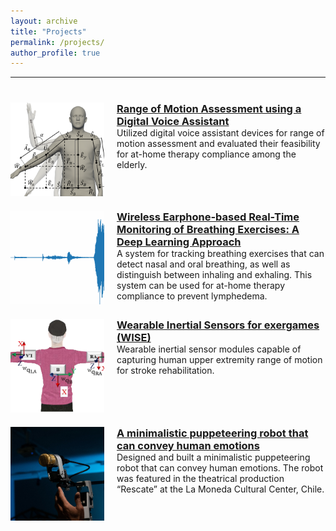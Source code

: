 ```yaml
---
layout: archive
title: "Projects"
permalink: /projects/
author_profile: true
---
```


---
<!-- ## PhD Projects -->

<div class="project-container">
  <div class="project-item">
    <a href="/project/rom-dva">
      <img src="/images/research/thumbnail-dva.png" alt="DVA project" class="project-image">
    </a>
    <div class="project-text">
      <a href="/project/rom-dva">
        <h3>Range of Motion Assessment using a Digital Voice Assistant</h3>
      </a>
      <p>Utilized digital voice assistant devices for range of motion assessment and evaluated their feasibility for at-home therapy compliance among the elderly.</p>
    </div>
  </div>

  <div class="project-item">
    <a href="/project/audio-analysis">
      <img src="/images/research/thumbnail-audio.gif" alt="Earbuds Project" class="project-image">
    </a>
    <div class="project-text">
    <a href="/project/audio-analysis">
      <h3>Wireless Earphone-based Real-Time Monitoring of Breathing Exercises: A Deep Learning Approach</h3>
    </a>
      <p>A system for tracking breathing exercises that can detect nasal and oral breathing, as well as distinguish between inhaling and exhaling. This system can be used for at-home therapy compliance to prevent lymphedema.</p>
    </div>
  </div>

  <div class="project-item">
    <a href="/project/wise">
      <img src="/images/research/thumbnail-wise.png" alt="Project 3 Image" class="project-image">
    </a>
    <div class="project-text">
      <a href="/project/wise">
        <h3>Wearable Inertial Sensors for exergames (WISE)</h3>
      </a>
      <p>Wearable inertial sensor modules capable of capturing human upper extremity range of motion for stroke rehabilitation.</p>
    </div>
  </div>

  <div class="project-item">
    <a href="/project/speaker-project">
      <img src="/images/research/thumbnail-speaker-project.png" alt="Project 1 Image" class="project-image">
    </a>
    <div class="project-text">
      <a href="/project/speaker-project">
        <h3>A minimalistic puppeteering robot that can convey human emotions</h3>
      </a>
      <p>Designed and built a minimalistic puppeteering robot that can convey human emotions. The robot was featured in the theatrical production “Rescate” at the La Moneda Cultural Center, Chile.</p>
    </div>
  </div>

  
</div>

<!-- --- -->
<!-- ## Masters Projects -->

<!-- <div class="project-container">
  <div class="project-item">
    <a href="link_to_project_page_1">
      <img src="/images/research/thumbnail-placeholder.png" alt="Project 41 Image" class="project-image">
    </a>
    <div class="project-text">
      <h3>Project Title 1</h3>
      <p>Short description of project 1. This project involves...</p>
    </div>
   </div>
  

  <div class="project-item">
    <a href="link_to_project_page_2">
      <img src="/images/research/thumbnail-placeholder.png" alt="Project 5 Image" class="project-image">
    </a>
    <div class="project-text">
      <h3>Project Title 2</h3>
      <p>Short description of project 2. This project involves...</p>
    </div>
  </div>
</div> -->

<!-- --- -->
<!-- ## Undergraduate Projects -->

<!-- <div class="project-container">
  <div class="project-item">
    <a href="link_to_project_page_1">
      <img src="/images/research/thumbnail-placeholder.png" alt="Project 6 Image" class="project-image">
    </a>
    <div class="project-text">
      <h3>Project Title 1</h3>
      <p>Short description of project 1. This project involves...</p>
    </div>
   </div>
  

  <div class="project-item">
    <a href="link_to_project_page_2">
      <img src="/images/research/thumbnail-placeholder.png" alt="Project 7 Image" class="project-image">
    </a>
    <div class="project-text">
      <h3>Project Title 2</h3>
      <p>Short description of project 2. This project involves...</p>
    </div>
  </div>
</div> -->

<style>
  .project-container {
    display: flex;
    flex-direction: column;
    margin-top: 40px;
  }

  .project-item {
    display: flex;
    align-items: flex-start;
    margin-bottom: 20px;
  }

  .project-image {
    width: 150px; /* Adjust the width as needed */
    height: 150px;
    object-fit: cover; /* Ensure the image covers the space without distorting */
    margin-right: 20px;
    transition: transform 0.3s, box-shadow 0.3s; /* Smooth transition effect */
  }

  .project-image:hover {
    transform: scale(1.05); /* Slightly enlarge the image */
    box-shadow: 0 4px 8px rgba(0, 0, 0, 0.7); /* Add a shadow effect */
  }

  .project-text {
    max-width: calc(100% - 170px); /* Prevent text container from stretching too much */
    height: 150px; /* Match the height of the image */
    display: flex;
    flex-direction: column;
    justify-content: flex-start; /* Align text content to the top */
  }

  .project-text h3 {
    margin: 0; /* Remove default margin for better alignment */
  }

  .project-text p {
    margin: 0; /* Remove default margin for better alignment */
    overflow: hidden; /* Hide overflow content */
    text-overflow: ellipsis; /* Add ellipsis for overflowing text */
  }
</style>